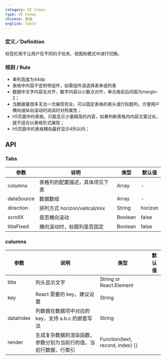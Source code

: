 ```yaml
---
category: UI Views
type: UI Views
chinese: 表格
english: Table
---
```


### 定义／Definition

标签栏用于让用户在不同的子任务、视图和模式中进行切换。

### 规则 / Rule

- 单列高度为44dp
- 表格中内容不宜附带组件，如需组件请选择表单或列表
- 数据中文字内容左对齐，数字内容以小数点对齐，单元格前后间距为margin-2；
- 当数据量很多无法一次展现完全，可以固定表格的表头或行标题列，方便用户横向或纵向滚动时阅读时对照属性；
- h5页面中的表格，只能显示少量精简的内容，如果判断表格内内容文案过长，就不适合以表格形式展现；
- h5页面中的表格横向最好显示4列以内； 

## API

### Tabs

| 参数             | 说明                                         | 类型     | 默认值        |
|------------------|----------------------------------------------|----------|---------------|
| columns        | 表格列的配置描述，具体项见下表                     | Array   |    -         |
| dataSource | 数据数组	 | Array   | -    |
| direction         | 排列方式 horizon/vetical/mix                              | String | horizon            |
| scrollX | 是否横向滚动    |  Boolean   |    false    |
| titleFixed | 横向滚动时，标题列是否固定   | Boolean   | false      |


### columns 

| 参数             | 说明                                         | 类型     | 默认值        |
|------------------|----------------------------------------------|----------|---------------|
| title        | 列头显示文字                    | String or React.Element   |             |
| key | React 需要的 key，建议设置	 | String   |     |
| dataIndex         | 列数据在数据项中对应的 key，支持 a.b.c 的嵌套写法             | String |             |
| render | 生成复杂数据的渲染函数，参数分别为当前行的值，当前行数据，行索引    |  Function(text, record, index) {}